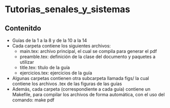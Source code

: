 # Tutorias_senales_y_sistemas

## Contenitdo
- Guías de la 1 a la 8 y de la 10 a la 14
- Cada carpeta contiene los siguientes archivos:
  - main.tex: archivo principal, el cual se compila para generar el pdf
  - preamble.tex: definición de la clase del documento y paquetes a utilizar
  - title.tex: título de la guía
  - ejercicios.tex: ejercicios de la guía
- Algunas carpetas contienen otra subcarpeta llamada figs/ la cual contiene los archivos .tex de las figuras de las guías
- Además, cada carpeta (correspondiente a cada guía) contiene un Makefile, para compilar los archivos de forma automática, con el uso del comando: make pdf
